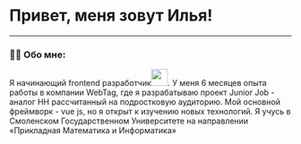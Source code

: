 # Привет, меня зовут Илья!

---

### :man_technologist: Обо мне:

Я начинающий frontend разработчик<img src="https://media.giphy.com/media/WUlplcMpOCEmTGBtBW/giphy.gif" width="30px">. У меня 6 месяцев опыта работы в компании WebTag, где я разрабатываю проект Junior Job - аналог HH рассчитанный на подростковую аудиторию. Мой основной фреймворк - vue js, но я открыт к изучению новых технологий. Я учусь в Смоленском Государственном Университете на направлении «Прикладная Математика и Информатика»
